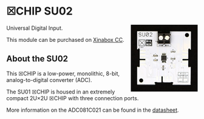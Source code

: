 # ☒CHIP SU02
<img src="extras/SU02 V1.0.0.JPG" width="35%" height="auto" align="right">
Universal Digital Input.

This module can be purchased on [Xinabox CC](https://xinabox.cc/products/SU02/).

## About the SU02
This ☒CHIP is a low-power, monolithic, 8-bit, analog-to-digital converter (ADC).

The SU01 ☒CHIP is housed in an extremely compact 2U×2U ☒CHIP with three connection ports.

More information on the ADC081C021 can be found in the [datasheet](http://www.ti.com/lit/ds/symlink/adc081c021.pdf).
